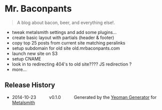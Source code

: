 # Mr. Baconpants

> A blog about bacon, beer, and everything else!.
- tweak metalsmith settings and add some plugins...
- create basic layout with partials (header & footer)
- copy top 25 posts from current site matching peralinks
- setup subdomain for old site old.mrbaconpants.com
- launch new site on S3
- setup CNAME
- look in to redirecting 404's to old site???? JS redirection ?
- more...

## Release History
 * 2014-10-23   v0.1.0   Generated by the [Yeoman Generator](https://github.com/hariadi/generator-metalsmith) for [Metalsmith](http://metalsmith.io/)

